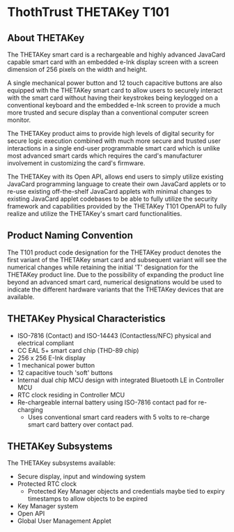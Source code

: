 # ThothTrust THETAKey T101

## About THETAKey

The THETAKey smart card is a rechargeable and highly advanced JavaCard capable smart card with an embedded e-Ink display screen with a 
screen dimension of 256 pixels on the width and height.

A single mechanical power button and 12 touch capacitive buttons are also equipped with the THETAKey smart card to allow users to securely 
interact with the smart card without having their keystrokes being keylogged on a conventional keyboard and the embedded e-Ink screen to 
provide a much more trusted and secure display than a conventional computer screen monitor.

The THETAKey product aims to provide high levels of digital security for secure logic execution combined with much more secure and trusted 
user interactions in a single end-user programmable smart card which is unlike most advanced smart cards which requires the card's 
manufacturer involvement in customizing the card's firmware.

The THETAKey with its Open API, allows end users to simply utilize existing JavaCard programming language to create their own JavaCard 
applets or to re-use existing off-the-shelf JavaCard applets with minimal changes to existing JavaCard applet codebases to be able to 
fully utilize the security framework and capabilities provided by the THETAKey T101 OpenAPI to fully realize and utilize the THETAKey's 
smart card functionalities.

## Product Naming Convention

The T101 product code designation for the THETAKey product denotes the first variant of the THETAKey smart card and subsequent variant 
will see the numerical changes while retaining the initial 'T' designation for the THETAKey product line. Due to the possibility of 
expanding the product line beyond an advanced smart card, numerical designations would be used to indicate the different hardware 
variants that the THETAKey devices that are available.

## THETAKey Physical Characteristics
* ISO-7816 (Contact) and ISO-14443 (Contactless/NFC) physical and electrical compliant
* CC EAL 5+ smart card chip (THD-89 chip)
* 256 x 256 E-Ink display
* 1 mechanical power button
* 12 capacitive touch 'soft' buttons
* Internal dual chip MCU design with integrated Bluetooth LE in Controller MCU
* RTC clock residing in Controller MCU
* Re-chargeable internal battery using ISO-7816 contact pad for re-charging
  * Uses conventional smart card readers with 5 volts to re-charge smart card battery over contact pad.

## THETAKey Subsystems

The THETAKey subsystems available:
* Secure display, input and windowing system
* Protected RTC clock
  * Protected Key Manager objects and credentials maybe tied to expiry timestamps to allow objects to be expired
* Key Manager system
* Open API
* Global User Management Applet
